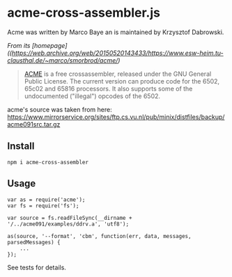 # acme-cross-assembler.js

Acme was written by Marco Baye an is maintained by Krzysztof Dabrowski.

_From its [homepage]((https://web.archive.org/web/20150520143433/https://www.esw-heim.tu-clausthal.de/~marco/smorbrod/acme/)_

> [ACME](https://web.archive.org/web/20150520143433/https://www.esw-heim.tu-clausthal.de/~marco/smorbrod/acme/) is a free crossassembler, released under the GNU General Public License. The current version can produce code for the 6502, 65c02 and 65816 processors. It also supports some of the undocumented ("illegal") opcodes of the 6502.

acme's source was taken from here:
https://www.mirrorservice.org/sites/ftp.cs.vu.nl/pub/minix/distfiles/backup/acme091src.tar.gz

## Install

    npm i acme-cross-assembler

## Usage

    var as = require('acme');
    var fs = require('fs');

    var source = fs.readFileSync(__dirname + '/../acme091/examples/ddrv.a', 'utf8');

    as(source, '--format', 'cbm', function(err, data, messages, parsedMessages) {
        ...
    });

See tests for details.
